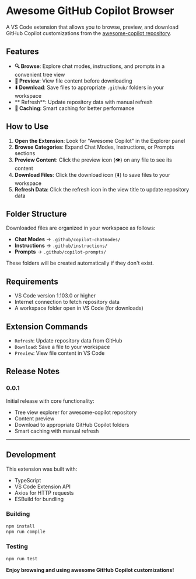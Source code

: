 # Awesome GitHub Copilot Browser

A VS Code extension that allows you to browse, preview, and download GitHub Copilot customizations from the [awesome-copilot repository](https://github.com/github/awesome-copilot).

## Features

- **🔍 Browse**: Explore chat modes, instructions, and prompts in a convenient tree view
- **📖 Preview**: View file content before downloading
- **⬇️ Download**: Save files to appropriate `.github/` folders in your workspace
- ** Refresh**: Update repository data with manual refresh
- **💾 Caching**: Smart caching for better performance

## How to Use

1. **Open the Extension**: Look for "Awesome Copilot" in the Explorer panel
2. **Browse Categories**: Expand Chat Modes, Instructions, or Prompts sections
3. **Preview Content**: Click the preview icon (👁️) on any file to see its content
4. **Download Files**: Click the download icon (⬇️) to save files to your workspace
5. **Refresh Data**: Click the refresh icon in the view title to update repository data

## Folder Structure

Downloaded files are organized in your workspace as follows:

- **Chat Modes** → `.github/copilot-chatmodes/`
- **Instructions** → `.github/instructions/`  
- **Prompts** → `.github/copilot-prompts/`

These folders will be created automatically if they don't exist.

## Requirements

- VS Code version 1.103.0 or higher
- Internet connection to fetch repository data
- A workspace folder open in VS Code (for downloads)

## Extension Commands

- `Refresh`: Update repository data from GitHub
- `Download`: Save a file to your workspace
- `Preview`: View file content in VS Code

## Release Notes

### 0.0.1

Initial release with core functionality:

- Tree view explorer for awesome-copilot repository
- Content preview
- Download to appropriate GitHub Copilot folders
- Smart caching with manual refresh

---

## Development

This extension was built with:

- TypeScript
- VS Code Extension API
- Axios for HTTP requests
- ESBuild for bundling

### Building

```bash
npm install
npm run compile
```

### Testing  

```bash
npm run test
```

**Enjoy browsing and using awesome GitHub Copilot customizations!**
